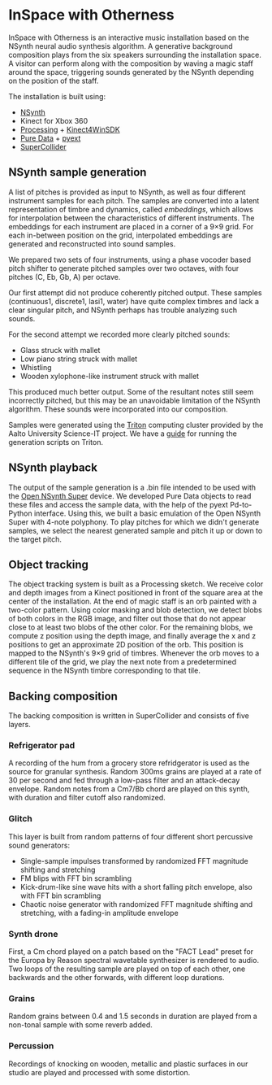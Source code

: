 # InSpace with Otherness

InSpace with Otherness is an interactive music installation based on the NSynth neural audio synthesis algorithm. A generative background composition plays from the six speakers surrounding the installation space. A visitor can perform along with the composition by waving a magic staff around the space, triggering sounds generated by the NSynth depending on the position of the staff.

The installation is built using:

- [NSynth](https://magenta.tensorflow.org/nsynth)
- Kinect for Xbox 360
- [Processing](https://puredata.info/) + [Kinect4WinSDK](https://github.com/chungbwc/Kinect4WinSDK)
- [Pure Data](https://puredata.info/) + [pyext](https://github.com/SopiMlab/py)
- [SuperCollider](https://supercollider.github.io/)

## NSynth sample generation

A list of pitches is provided as input to NSynth, as well as four different instrument samples for each pitch. The samples are converted into a latent representation of timbre and dynamics, called *embeddings*, which allows for interpolation between the characteristics of different instruments. The embeddings for each instrument are placed in a corner of a 9×9 grid. For each in-between position on the grid, interpolated embeddings are generated and reconstructed into sound samples.

We prepared two sets of four instruments, using a phase vocoder based pitch shifter to generate pitched samples over two octaves, with four pitches (C, Eb, Gb, A) per octave.

Our first attempt did not produce coherently pitched output. These samples (continuous1, discrete1, lasi1, water) have quite complex timbres and lack a clear singular pitch, and NSynth perhaps has trouble analyzing such sounds.

For the second attempt we recorded more clearly pitched sounds:

- Glass struck with mallet
- Low piano string struck with mallet
- Whistling
- Wooden xylophone-like instrument struck with mallet

This produced much better output. Some of the resultant notes still seem incorrectly pitched, but this may be an unavoidable limitation of the NSynth algorithm. These sounds were incorporated into our composition.

Samples were generated using the [Triton](https://scicomp.aalto.fi/triton/) computing cluster provided by the Aalto University Science-IT project. We have a [guide](https://github.com/SopiMlab/open-nsynth-super/blob/master/audio/readme-triton.md) for running the generation scripts on Triton.

## NSynth playback

The output of the sample generation is a .bin file intended to be used with the [Open NSynth Super](https://github.com/SopiMlab/open-nsynth-super) device. We developed Pure Data objects to read these files and access the sample data, with the help of the pyext Pd-to-Python interface. Using this, we built a basic emulation of the Open NSynth Super with 4-note polyphony. To play pitches for which we didn't generate samples, we select the nearest generated sample and pitch it up or down to the target pitch.

## Object tracking

The object tracking system is built as a Processing sketch. We receive color and depth images from a Kinect positioned in front of the square area at the center of the installation. At the end of magic staff is an orb painted with a two-color pattern. Using color masking and blob detection, we detect blobs of both colors in the RGB image, and filter out those that do not appear close to at least two blobs of the other color. For the remaining blobs, we compute z position using the depth image, and finally average the x and z positions to get an approximate 2D position of the orb. This position is mapped to the NSynth's 9×9 grid of timbres. Whenever the orb moves to a different tile of the grid, we play the next note from a predetermined sequence in the NSynth timbre corresponding to that tile.

## Backing composition

The backing composition is written in SuperCollider and consists of five layers.

### Refrigerator pad

A recording of the hum from a grocery store refridgerator is used as the source for granular synthesis. Random 300ms grains are played at a rate of 30 per second and fed through a low-pass filter and an attack-decay envelope. Random notes from a Cm7/Bb chord are played on this synth, with duration and filter cutoff also randomized.

### Glitch

This layer is built from random patterns of four different short percussive sound generators:

- Single-sample impulses transformed by randomized FFT magnitude shifting and stretching
- FM blips with FFT bin scrambling
- Kick-drum-like sine wave hits with a short falling pitch envelope, also with FFT bin scrambling
- Chaotic noise generator with randomized FFT magnitude shifting and stretching, with a fading-in amplitude envelope

### Synth drone

First, a Cm chord played on a patch based on the "FACT Lead" preset for the Europa by Reason spectral wavetable synthesizer is rendered to audio. Two loops of the resulting sample are played on top of each other, one backwards and the other forwards, with different loop durations.

### Grains

Random grains between 0.4 and 1.5 seconds in duration are played from a non-tonal sample with some reverb added.

### Percussion

Recordings of knocking on wooden, metallic and plastic surfaces in our studio are played and processed with some distortion.